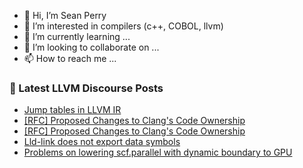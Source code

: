 - 👋 Hi, I’m Sean Perry
- 👀 I’m interested in compilers (c++, COBOL, llvm)
- 🌱 I’m currently learning ...
- 💞️ I’m looking to collaborate on ...
- 📫 How to reach me ...

<!---
s66perry/s66perry is a ✨ special ✨ repository because its `README.md` (this file) appears on your GitHub profile.
You can click the Preview link to take a look at your changes.
--->
### 📕 Latest LLVM Discourse Posts

<!-- DISCOURSE-LLVM:START -->
- [Jump tables in LLVM IR](https://discourse.llvm.org/t/jump-tables-in-llvm-ir/64742#post_3)
- [[RFC] Proposed Changes to Clang&#39;s Code Ownership](https://discourse.llvm.org/t/rfc-proposed-changes-to-clangs-code-ownership/64813#post_16)
- [[RFC] Proposed Changes to Clang&#39;s Code Ownership](https://discourse.llvm.org/t/rfc-proposed-changes-to-clangs-code-ownership/64813#post_15)
- [Lld-link does not export data symbols](https://discourse.llvm.org/t/lld-link-does-not-export-data-symbols/64854#post_7)
- [Problems on lowering scf.parallel with dynamic boundary to GPU](https://discourse.llvm.org/t/problems-on-lowering-scf-parallel-with-dynamic-boundary-to-gpu/64872#post_3)
<!-- DISCOURSE-LLVM:END -->
